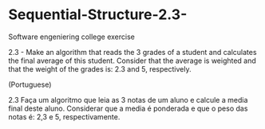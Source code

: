 # Sequential-Structure-2.3-

Software engeniering college exercise

2.3 - Make an algorithm that reads the 3 grades of a student and calculates the final average of this student. Consider that the average is weighted and that the weight of the grades is: 2.3 and 5, respectively.

(Portuguese) 

2.3 Faça um algoritmo que leia as 3 notas de um aluno e calcule a media final deste aluno. Considerar que a media é ponderada e que o peso das notas é: 2,3 e 5, respectivamente.
